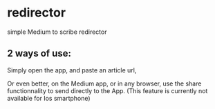 # redirector
simple Medium to scribe redirector

## 2 ways of use:

Simply open the app, and paste an article url,

Or even better, on the Medium app, or in any browser, use the share functionnality to send  directly to the App.
(This feature is currently not available for Ios smartphone)
